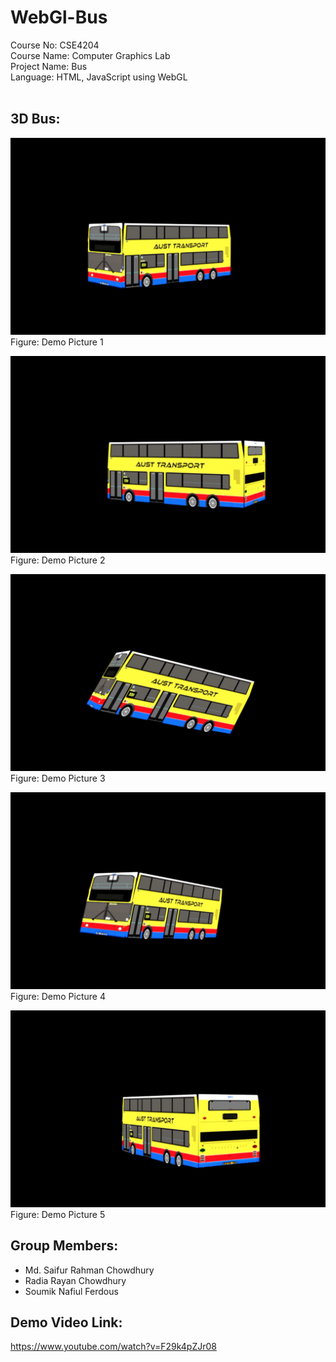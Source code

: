 # WebGl-Bus

Course No: CSE4204<br/>
Course Name: Computer Graphics Lab<br/>
Project Name: Bus<br/>
Language: HTML, JavaScript using WebGL <br/><br/>

## 3D Bus:<br/>

![](1.png)
Figure: Demo Picture 1

![](2.png)
Figure: Demo Picture 2

![](3.png)
Figure: Demo Picture 3

![](4.png)
Figure: Demo Picture 4

![](6.png)
Figure: Demo Picture 5

## Group Members:<br/>
- Md. Saifur Rahman Chowdhury<br/>
- Radia Rayan Chowdhury<br/>
- Soumik Nafiul Ferdous<br/>

## Demo Video Link:

https://www.youtube.com/watch?v=F29k4pZJr08
